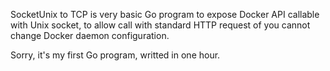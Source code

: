 SocketUnix to TCP is very basic Go program to expose Docker API callable with Unix socket, to allow call with standard HTTP request of you cannot change Docker daemon configuration.

Sorry, it's my first Go program, writted in one hour.
